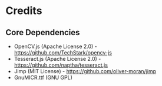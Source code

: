 # Credits

## Core Dependencies

 * OpenCV.js (Apache License 2.0) - https://github.com/TechStark/opencv-js
 * Tesseract.js (Apache License 2.0) - https://github.com/naptha/tesseract.js
 * Jimp (MIT License) - https://github.com/oliver-moran/jimp
 * GnuMICR.ttf (GNU GPL)

